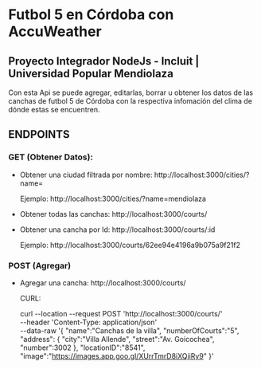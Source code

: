 # Futbol 5 en Córdoba con AccuWeather
## Proyecto Integrador NodeJs - Incluit | Universidad Popular Mendiolaza

Con esta Api se puede agregar, editarlas, borrar u obtener los datos de las canchas de futbol 5 de Córdoba con la respectiva infomación del clima de dónde estas se encuentren.

## ENDPOINTS

### GET (Obtener Datos):

* Obtener una ciudad filtrada por nombre: http://localhost:3000/cities/?name=

    Ejemplo: http://localhost:3000/cities/?name=mendiolaza

* Obtener todas las canchas: http://localhost:3000/courts/

* Obtener una cancha por Id: http://localhost:3000/courts/:id

    Ejemplo: http://localhost:3000/courts/62ee94e4196a9b075a9f21f2

### POST (Agregar)

* Agregar una cancha: http://localhost:3000/courts/

    CURL: 
    
    curl --location --request POST 'http://localhost:3000/courts/' \
    --header 'Content-Type: application/json' \
    --data-raw '{
        "name":"Canchas de la villa",
        "numberOfCourts":"5",
        "address": {
            "city":"Villa Allende",
            "street":"Av. Goicochea",
            "number":3002
        },
        "locationID":"8541",
        "image":"https://images.app.goo.gl/XUrrTmrD8iXQjiRy9"
    }'
